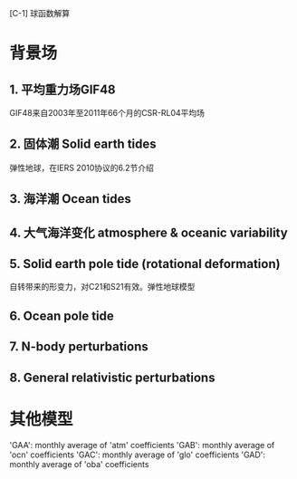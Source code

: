 [C-1] 球函数解算
# 背景场
## 1. 平均重力场GIF48
GIF48来自2003年至2011年66个月的CSR-RL04平均场

## 2. 固体潮 Solid earth tides
弹性地球，在IERS 2010协议的6.2节介绍

## 3. 海洋潮 Ocean tides

## 4. 大气海洋变化 atmosphere & oceanic variability

## 5. Solid earth pole tide (rotational deformation)
自转带来的形变力，对C21和S21有效。弹性地球模型

## 6. Ocean pole tide

## 7. N-body perturbations

## 8. General relativistic perturbations

# 其他模型
'GAA': monthly average of 'atm' coefficients'GAB': monthly average of 'ocn' coefficients'GAC': monthly average of 'glo' coefficients'GAD': monthly average of 'oba' coefficients



